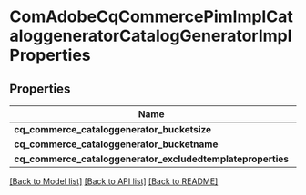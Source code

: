 # ComAdobeCqCommercePimImplCataloggeneratorCatalogGeneratorImplProperties

## Properties
Name | Type | Description | Notes
------------ | ------------- | ------------- | -------------
**cq_commerce_cataloggenerator_bucketsize** | [**\OpenAPI\Client\Model\ConfigNodePropertyInteger**](ConfigNodePropertyInteger.md) |  | [optional] 
**cq_commerce_cataloggenerator_bucketname** | [**\OpenAPI\Client\Model\ConfigNodePropertyString**](ConfigNodePropertyString.md) |  | [optional] 
**cq_commerce_cataloggenerator_excludedtemplateproperties** | [**\OpenAPI\Client\Model\ConfigNodePropertyArray**](ConfigNodePropertyArray.md) |  | [optional] 

[[Back to Model list]](../README.md#documentation-for-models) [[Back to API list]](../README.md#documentation-for-api-endpoints) [[Back to README]](../README.md)


